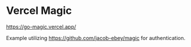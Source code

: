 # Vercel Magic

https://go-magic.vercel.app/

Example utilizing https://github.com/jacob-ebey/magic for authentication.
